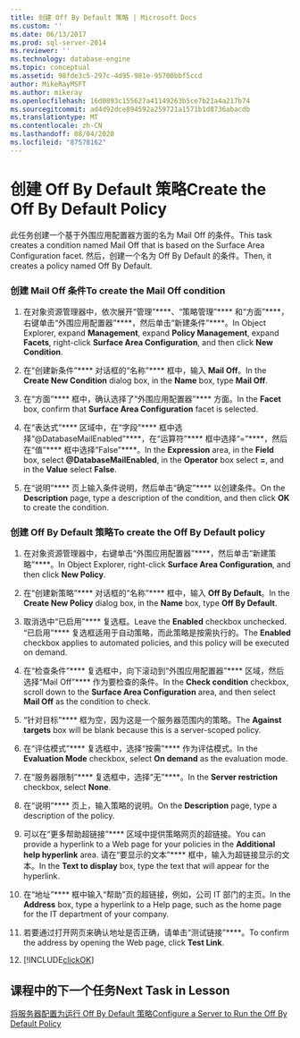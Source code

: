 ```yaml
---
title: 创建 Off By Default 策略 | Microsoft Docs
ms.custom: ''
ms.date: 06/13/2017
ms.prod: sql-server-2014
ms.reviewer: ''
ms.technology: database-engine
ms.topic: conceptual
ms.assetid: 98fde3c5-297c-4d95-981e-95700bbf5ccd
author: MikeRayMSFT
ms.author: mikeray
ms.openlocfilehash: 16d0893c155627a41149263b5ce7b21a4a217b74
ms.sourcegitcommit: ad4d92dce894592a259721a1571b1d8736abacdb
ms.translationtype: MT
ms.contentlocale: zh-CN
ms.lasthandoff: 08/04/2020
ms.locfileid: "87578162"
---
```

# <a name="create-the-off-by-default-policy"></a><span data-ttu-id="2b3e8-102">创建 Off By Default 策略</span><span class="sxs-lookup"><span data-stu-id="2b3e8-102">Create the Off By Default Policy</span></span>
  <span data-ttu-id="2b3e8-103">此任务创建一个基于外围应用配置器方面的名为 Mail Off 的条件。</span><span class="sxs-lookup"><span data-stu-id="2b3e8-103">This task creates a condition named Mail Off that is based on the Surface Area Configuration facet.</span></span> <span data-ttu-id="2b3e8-104">然后，创建一个名为 Off By Default 的条件。</span><span class="sxs-lookup"><span data-stu-id="2b3e8-104">Then, it creates a policy named Off By Default.</span></span>  
  
### <a name="to-create-the-mail-off-condition"></a><span data-ttu-id="2b3e8-105">创建 Mail Off 条件</span><span class="sxs-lookup"><span data-stu-id="2b3e8-105">To create the Mail Off condition</span></span>  
  
1.  <span data-ttu-id="2b3e8-106">在对象资源管理器中，依次展开“管理”\*\*\*\*、“策略管理”\*\*\*\* 和“方面”\*\*\*\*，右键单击“外围应用配置器”\*\*\*\*，然后单击“新建条件”\*\*\*\*。</span><span class="sxs-lookup"><span data-stu-id="2b3e8-106">In Object Explorer, expand **Management**, expand **Policy Management**, expand **Facets**, right-click **Surface Area Configuration**, and then click **New Condition**.</span></span>  
  
2.  <span data-ttu-id="2b3e8-107">在“创建新条件”\*\*\*\* 对话框的“名称”\*\*\*\* 框中，输入 **Mail Off**。</span><span class="sxs-lookup"><span data-stu-id="2b3e8-107">In the **Create New Condition** dialog box, in the **Name** box, type **Mail Off**.</span></span>  
  
3.  <span data-ttu-id="2b3e8-108">在“方面”\*\*\*\* 框中，确认选择了“外围应用配置器”\*\*\*\* 方面。</span><span class="sxs-lookup"><span data-stu-id="2b3e8-108">In the **Facet** box, confirm that **Surface Area Configuration** facet is selected.</span></span>  
  
4.  <span data-ttu-id="2b3e8-109">在“表达式”\*\*\*\* 区域中，在“字段”\*\*\*\* 框中选择“\@DatabaseMailEnabled”\*\*\*\*，在“运算符”\*\*\*\* 框中选择“=”\*\*\*\*，然后在“值”\*\*\*\* 框中选择“False”\*\*\*\*。</span><span class="sxs-lookup"><span data-stu-id="2b3e8-109">In the **Expression** area, in the **Field** box, select **\@DatabaseMailEnabled**, in the **Operator** box select **=**, and in the **Value** select **False**.</span></span>  
  
5.  <span data-ttu-id="2b3e8-110">在“说明”\*\*\*\* 页上输入条件说明，然后单击“确定”\*\*\*\* 以创建条件。</span><span class="sxs-lookup"><span data-stu-id="2b3e8-110">On the **Description** page, type a description of the condition, and then click **OK** to create the condition.</span></span>  
  
### <a name="to-create-the-off-by-default-policy"></a><span data-ttu-id="2b3e8-111">创建 Off By Default 策略</span><span class="sxs-lookup"><span data-stu-id="2b3e8-111">To create the Off By Default policy</span></span>  
  
1.  <span data-ttu-id="2b3e8-112">在对象资源管理器中，右键单击“外围应用配置器”\*\*\*\*，然后单击“新建策略”\*\*\*\*。</span><span class="sxs-lookup"><span data-stu-id="2b3e8-112">In Object Explorer, right-click **Surface Area Configuration**, and then click **New Policy**.</span></span>  
  
2.  <span data-ttu-id="2b3e8-113">在“创建新策略”\*\*\*\* 对话框的“名称”\*\*\*\* 框中，输入 **Off By Default**。</span><span class="sxs-lookup"><span data-stu-id="2b3e8-113">In the **Create New Policy** dialog box, in the **Name** box, type **Off By Default**.</span></span>  
  
3.  <span data-ttu-id="2b3e8-114">取消选中“已启用”\*\*\*\* 复选框。</span><span class="sxs-lookup"><span data-stu-id="2b3e8-114">Leave the **Enabled** checkbox unchecked.</span></span> <span data-ttu-id="2b3e8-115">“已启用”\*\*\*\* 复选框适用于自动策略，而此策略是按需执行的。</span><span class="sxs-lookup"><span data-stu-id="2b3e8-115">The **Enabled** checkbox applies to automated policies, and this policy will be executed on demand.</span></span>  
  
4.  <span data-ttu-id="2b3e8-116">在“检查条件”\*\*\*\* 复选框中，向下滚动到“外围应用配置器”\*\*\*\* 区域，然后选择“Mail Off”\*\*\*\* 作为要检查的条件。</span><span class="sxs-lookup"><span data-stu-id="2b3e8-116">In the **Check condition** checkbox, scroll down to the **Surface Area Configuration** area, and then select **Mail Off** as the condition to check.</span></span>  
  
5.  <span data-ttu-id="2b3e8-117">“针对目标”\*\*\*\* 框为空，因为这是一个服务器范围内的策略。</span><span class="sxs-lookup"><span data-stu-id="2b3e8-117">The **Against targets** box will be blank because this is a server-scoped policy.</span></span>  
  
6.  <span data-ttu-id="2b3e8-118">在“评估模式”\*\*\*\* 复选框中，选择“按需”\*\*\*\* 作为评估模式。</span><span class="sxs-lookup"><span data-stu-id="2b3e8-118">In the **Evaluation Mode** checkbox, select **On demand** as the evaluation mode.</span></span>  
  
7.  <span data-ttu-id="2b3e8-119">在“服务器限制”\*\*\*\* 复选框中，选择“无”\*\*\*\*。</span><span class="sxs-lookup"><span data-stu-id="2b3e8-119">In the **Server restriction** checkbox, select **None**.</span></span>  
  
8.  <span data-ttu-id="2b3e8-120">在“说明”\*\*\*\* 页上，输入策略的说明。</span><span class="sxs-lookup"><span data-stu-id="2b3e8-120">On the **Description** page, type a description of the policy.</span></span>  
  
9. <span data-ttu-id="2b3e8-121">可以在“更多帮助超链接”\*\*\*\* 区域中提供策略网页的超链接。</span><span class="sxs-lookup"><span data-stu-id="2b3e8-121">You can provide a hyperlink to a Web page for your policies in the **Additional help hyperlink** area.</span></span> <span data-ttu-id="2b3e8-122">请在“要显示的文本”\*\*\*\* 框中，输入为超链接显示的文本。</span><span class="sxs-lookup"><span data-stu-id="2b3e8-122">In the **Text to display** box, type the text that will appear for the hyperlink.</span></span>  
  
10. <span data-ttu-id="2b3e8-123">在“地址”\*\*\*\* 框中输入“帮助”页的超链接，例如，公司 IT 部门的主页。</span><span class="sxs-lookup"><span data-stu-id="2b3e8-123">In the **Address** box, type a hyperlink to a Help page, such as the home page for the IT department of your company.</span></span>  
  
11. <span data-ttu-id="2b3e8-124">若要通过打开网页来确认地址是否正确，请单击“测试链接”\*\*\*\*。</span><span class="sxs-lookup"><span data-stu-id="2b3e8-124">To confirm the address by opening the Web page, click **Test Link**.</span></span>  
  
12. [!INCLUDE[clickOK](../../includes/clickok-md.md)]  
  
## <a name="next-task-in-lesson"></a><span data-ttu-id="2b3e8-125">课程中的下一个任务</span><span class="sxs-lookup"><span data-stu-id="2b3e8-125">Next Task in Lesson</span></span>  
 [<span data-ttu-id="2b3e8-126">将服务器配置为运行 Off By Default 策略</span><span class="sxs-lookup"><span data-stu-id="2b3e8-126">Configure a Server to Run the Off By Default Policy</span></span>](lesson-1-2-configure-a-server-to-run-the-off-by-default-policy.md)  
  
  
